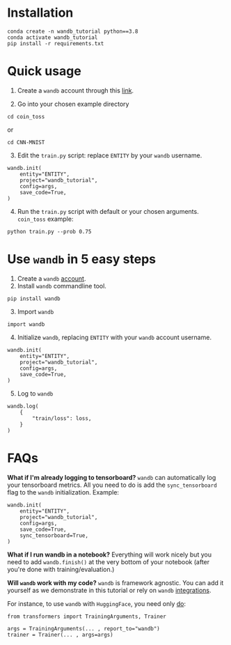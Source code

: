 # Installation

```
conda create -n wandb_tutorial python==3.8
conda activate wandb_tutorial
pip install -r requirements.txt
```

# Quick usage

1. Create a `wandb` account through this [link](https://wandb.auth0.com/login?state=hKFo2SBMTmdzNXY4dkRILS1qSGdIUzNjUEE2UHAyT081N240RaFupWxvZ2luo3RpZNkgTXd0MVlLSWhLcENNWXRBRG1HM1Rjc0lqWkY5RkU4REujY2lk2SBWU001N1VDd1Q5d2JHU3hLdEVER1FISUtBQkhwcHpJdw&client=VSM57UCwT9wbGSxKtEDGQHIKABHppzIw&protocol=oauth2&nonce=dHRUVXJDbDF1c0c5alFtXw%3D%3D&redirect_uri=https%3A%2F%2Fapi.wandb.ai%2Foidc%2Fcallback&response_mode=form_post&response_type=id_token&scope=openid%20profile%20email&signup=true).

2. Go into your chosen example directory

```
cd coin_toss
```

or

```
cd CNN-MNIST
```

3. Edit the `train.py` script: replace `ENTITY` by your `wandb` username.

```
wandb.init(
    entity="ENTITY",
    project="wandb_tutorial",
    config=args,
    save_code=True,
)
```

4. Run the `train.py` script with default or your chosen arguments. `coin_toss` example:

```
python train.py --prob 0.75
```

# Use `wandb` in 5 easy steps

1. Create a `wandb` [account](https://wandb.auth0.com/login?state=hKFo2SBMTmdzNXY4dkRILS1qSGdIUzNjUEE2UHAyT081N240RaFupWxvZ2luo3RpZNkgTXd0MVlLSWhLcENNWXRBRG1HM1Rjc0lqWkY5RkU4REujY2lk2SBWU001N1VDd1Q5d2JHU3hLdEVER1FISUtBQkhwcHpJdw&client=VSM57UCwT9wbGSxKtEDGQHIKABHppzIw&protocol=oauth2&nonce=dHRUVXJDbDF1c0c5alFtXw%3D%3D&redirect_uri=https%3A%2F%2Fapi.wandb.ai%2Foidc%2Fcallback&response_mode=form_post&response_type=id_token&scope=openid%20profile%20email&signup=true).
2. Install `wandb` commandline tool.

```
pip install wandb
```

3. Import `wandb`

```
import wandb
```

4. Initialize `wandb`, replacing `ENTITY` with your `wandb` account username.

```
wandb.init(
    entity="ENTITY",
    project="wandb_tutorial",
    config=args,
    save_code=True,
)
```

5. Log to `wandb`

```
wandb.log(
    {
        "train/loss": loss,
    }
)
```

# FAQs

**What if I'm already logging to tensorboard?**
`wandb` can automatically log your tensorboard metrics. All you need to do is add the `sync_tensorboard` flag to the `wandb` initialization. Example:

```
wandb.init(
    entity="ENTITY",
    project="wandb_tutorial",
    config=args,
    save_code=True,
    sync_tensorboard=True,
)
```

**What if I run wandb in a notebook?**
Everything will work nicely but you need to add `wandb.finish()` at the very bottom of your notebook (after you're done with training/evaluation.)

**Will `wandb` work with my code?**
`wandb` is framework agnostic. You can add it yourself as we demonstrate in this tutorial or rely on `wandb` [integrations](https://docs.wandb.ai/guides/integrations).

For instance, to use `wandb` with `HuggingFace`, you need only [do](https://docs.wandb.ai/guides/integrations/huggingface):

```
from transformers import TrainingArguments, Trainer

args = TrainingArguments(... , report_to="wandb")
trainer = Trainer(... , args=args)
```
